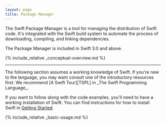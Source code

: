 ```yaml
---
layout: page
title: Package Manager
---
```


The Swift Package Manager is a tool for managing the distribution of Swift code.
It's integrated with the Swift build system
to automate the process of downloading, compiling, and linking dependencies.

The Package Manager is included in Swift 3.0 and above.

{% include_relative _conceptual-overview.md %}

* * *

<div class="info" markdown="1">
The following section assumes a working knowledge of Swift.
If you're new to the language,
you may want consult one of the introductory resources first.
We recommend [A Swift Tour][TSPL] in
_The Swift Programming Language_.

If you want to follow along with the code examples,
you'll need to have a working installation of Swift.
You can find instructions for how to install Swift in
[Getting Started](/getting-started/#installing-swift).
</div>

{% include_relative _basic-usage.md %}

[TSPL]: https://developer.apple.com/library/prerelease/content/documentation/Swift/Conceptual/Swift_Programming_Language/GuidedTour.html#//apple_ref/doc/uid/TP40014097-CH2-ID1
